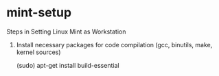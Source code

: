 mint-setup
==========

Steps in Setting Linux Mint as Workstation

1. Install necessary packages for code compilation (gcc, binutils, make, kernel sources)

	(sudo) apt-get install build-essential
